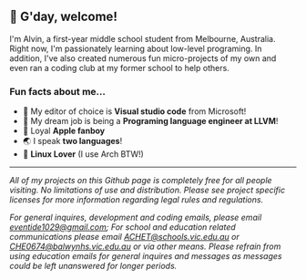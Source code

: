 ## 👋 G'day, welcome!
I'm Alvin, a first-year middle school student from Melbourne, Australia. Right now, I'm passionately learning about low-level programing. In addition, I've also created numerous fun micro-projects of my own and even ran a coding club at my former school to help others.

### Fun facts about me...
- 📝 My editor of choice is **Visual studio code** from Microsoft!
- 💭 My dream job is being a **Programing language engineer at LLVM**!
- 🍎 Loyal **Apple fanboy**
- 🌏 I speak **two languages**!
- 🐧 **Linux Lover** (I use Arch BTW!)

--- 

*All of my projects on this Github page is completely free for all people visiting. No limitations of use and distribution. Please see project specific licenses for more information regarding legal rules and regulations.* 

*For general inquires, development and coding emails, please email eventide1029@gmail.com; For school and education related communications please email ACHET@schools.vic.edu.au or CHE0674@balwynhs.vic.edu.au or via other means. Please refrain from using education emails for general inquires and messages as messages could be left unanswered for longer periods.*
